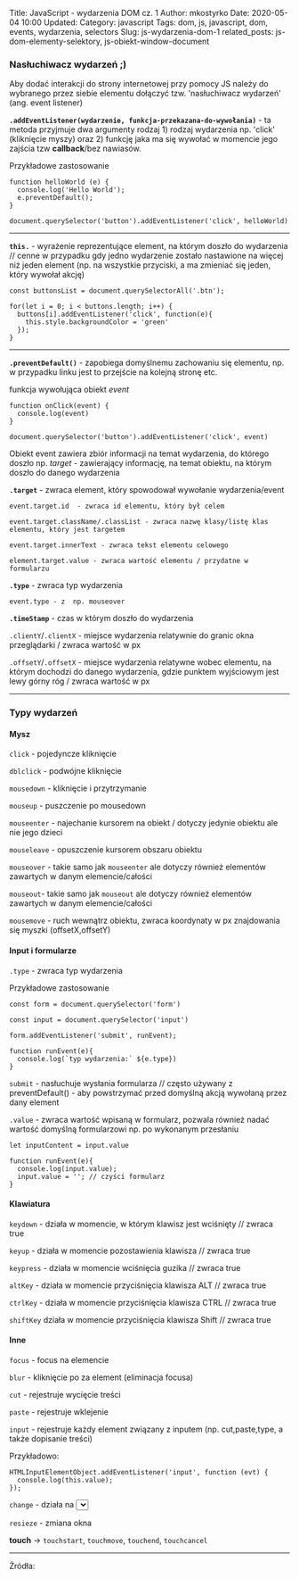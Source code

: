 Title: JavaScript - wydarzenia DOM cz. 1
Author: mkostyrko
Date: 2020-05-04 10:00
Updated:
Category: javascript
Tags: dom, js, javascript, dom, events, wydarzenia, selectors
Slug: js-wydarzenia-dom-1
related_posts: js-dom-elementy-selektory, js-obiekt-window-document

### Nasłuchiwacz wydarzeń ;)

Aby dodać interakcji do strony internetowej przy pomocy JS należy do wybranego przez siebie elementu dołączyć tzw. 'nasłuchiwacz wydarzeń' (ang. event listener)

**`.addEventListener(wydarzenie, funkcja-przekazana-do-wywołania)`** - ta metoda przyjmuje dwa argumenty rodzaj 1) rodzaj wydarzenia np. 'click' (kliknięcie myszy) oraz 2) funkcję jaka ma się wywołać w momencie jego zajścia tzw **callback**/bez nawiasów.

Przykładowe zastosowanie

    function helloWorld (e) {
      console.log('Hello World');
      e.preventDefault();
    }

    document.querySelector('button').addEventListener('click', helloWorld)

---

**`this.`** - wyrażenie reprezentujące element, na którym doszło do wydarzenia // cenne w przypadku gdy jedno wydarzenie zostało nastawione na więcej niż jeden element (np. na wszystkie przyciski, a ma zmieniać się jeden, który wywołał akcję)

    const buttonsList = document.querySelectorAll('.btn');

    for(let i = 0; i < buttons.length; i++) {
      buttons[i].addEventListener('click', function(e){
        this.style.backgroundColor = 'green'
      });
    }

---

**`.preventDefault()`** - zapobiega domyślnemu zachowaniu się elementu, np. w przypadku linku jest to przejście na kolejną stronę etc.

funkcja wywołująca obiekt *event*

    function onClick(event) {
      console.log(event)
    }

    document.querySelector('button').addEventListener('click', event)

Obiekt event zawiera zbiór informacji na temat wydarzenia, do którego doszło np. *target* - zawierający informację, na temat obiektu, na którym doszło do danego wydarzenia

**`.target`** - zwraca element, który spowodował wywołanie wydarzenia/event

    event.target.id  - zwraca id elementu, który był celem
     
    event.target.className/.classList - zwraca nazwę klasy/listę klas elementu, który jest targetem

    event.target.innerText - zwraca tekst elementu celowego

    element.target.value - zwraca wartość elementu / przydatne w formularzu

**`.type`** - zwraca typ wydarzenia

    event.type - z  np. mouseover


**`.timeStamp`** - czas w którym doszło do wydarzenia

`.clientY`/`.clientX` - miejsce wydarzenia relatywnie do granic okna przeglądarki / zwraca wartość w px

`.offsetY`/`.offsetX` - miejsce wydarzenia relatywne wobec elementu, na którym dochodzi do danego wydarzenia, gdzie punktem wyjściowym jest lewy górny róg / zwraca wartość w px

---

### Typy wydarzeń

#### Mysz

`click` - pojedyncze kliknięcie

`dblclick` - podwójne kliknięcie

`mousedown` - kliknięcie i przytrzymanie

`mouseup` - puszczenie po mousedown

`mouseenter` - najechanie kursorem na obiekt / dotyczy jedynie obiektu ale nie jego dzieci

`mouseleave` - opuszczenie kursorem obszaru obiektu

`mouseover` - takie samo jak `mouseenter` ale dotyczy również elementów zawartych w danym elemencie/całości

`mouseout`- takie samo jak `mouseout` ale dotyczy również elementów zawartych w danym elemencie/całości

`mousemove` - ruch wewnątrz obiektu, zwraca koordynaty w px znajdowania się myszki (offsetX,offsetY)

#### Input i formularze

`.type` - zwraca typ wydarzenia

Przykładowe zastosowanie

    const form = document.querySelector('form')

    const input = document.querySelector('input')

    form.addEventListener('submit', runEvent);

    function runEvent(e){
      console.log(`typ wydarzenia:` ${e.type})
    }

`submit` - nasłuchuje wysłania formularza // często używany z preventDefault() - aby powstrzymać przed domyślną akcją wywołaną przez dany element

`.value` - zwraca wartość wpisaną w formularz, pozwala również nadać wartość domyślną formularzowi np. po wykonanym przesłaniu

    let inputContent = input.value

    function runEvent(e){
      console.log(input.value);
      input.value = ''; // czyści formularz
    }

#### Klawiatura

`keydown` - działa w momencie, w którym klawisz jest wciśnięty // zwraca true


`keyup` - działa w momencie pozostawienia klawisza // zwraca true

`keypress` - działa w momencie wciśnięcia guzika // zwraca true

`altKey` - działa w momencie przyciśnięcia klawisza ALT // zwraca true

`ctrlKey` - działa w momencie przyciśnięcia klawisza CTRL // zwraca true

`shiftKey` działa w momencie przyciśnięcia klawisza Shift // zwraca true

#### Inne

`focus` - focus na elemencie

`blur` - kliknięcie po za element (eliminacja focusa)

`cut` - rejestruje wycięcie treści

`paste` - rejestruje wklejenie

`input` - rejestruje każdy element związany z inputem (np. cut,paste,type, a także dopisanie treści)

Przykładowo:

    HTMLInputElementObject.addEventListener('input', function (evt) {
      console.log(this.value);
    });

`change` - działa na <select> list - rejestruje wybór w rozwijanej liście

`resieze` - zmiana okna

**touch** -> `touchstart`, `touchmove`, `touchend`,
`touchcancel`


---

Źródła:

